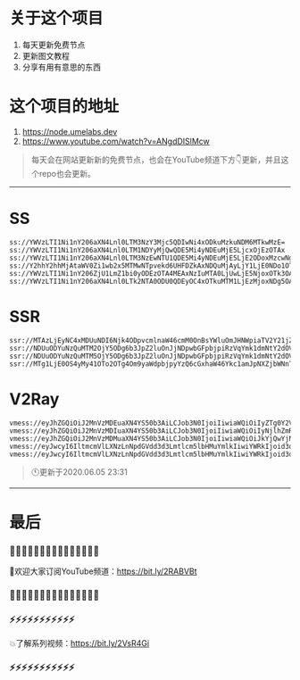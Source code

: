 # 关于这个项目
1. 每天更新免费节点
2. 更新图文教程
3. 分享有用有意思的东西

# 这个项目的地址
1. https://node.umelabs.dev
2. https://www.youtube.com/watch?v=ANgdDISlMcw

> 每天会在网站更新新的免费节点，也会在YouTube频道下方👇更新，并且这个repo也会更新。



---

# SS

```http
ss://YWVzLTI1Ni1nY206aXN4Lnl0LTM3NzY3Mjc5QDIwNi4xODkuMzkuNDM6MTkwMzE=
ss://YWVzLTI1Ni1nY206aXN4Lnl0LTM1NDYyMjQwQDE5Mi4yNDEuMjE5LjcxOjEzOTAx
ss://YWVzLTI1Ni1nY206aXN4Lnl0LTM3NzEwNTU1QDE5Mi4yNDEuMjE5LjE2ODoxMzcwNg==
ss://Y2hhY2hhMjAtaWV0Zi1wb2x5MTMwNTpvekd6UHFDZkAxNDQuMjAyLjY1LjE0NDo1OTA5NA==
ss://YWVzLTI1Ni1nY206ZjU1LmZ1bi0yODEzOTA4MEAxNzIuMTA0LjUwLjE5NjoxOTk3OA==
ss://YWVzLTI1Ni1nY206aXN4Lnl0LTk2NTA0ODU0QDEyOC4xOTkuMTM1LjEzMjoxNDg5OA==
```

# SSR

```http
ssr://MTAzLjEyNC4xMDUuNDI6Njk4ODpvcmlnaW46cmM0OnBsYWluOmJHNWpiaTV2Y21jZ05XcHkvP29iZnNwYXJhbT0mcmVtYXJrcz01clNiNXAySjU1LTJSUSZncm91cD1URzVqYmk1dmNtYw
ssr://NDUuODYuNzQuMTM2OjY5ODg6b3JpZ2luOnJjNDpwbGFpbjpiRzVqYmk1dmNtY2dOV3B5Lz9vYmZzcGFyYW09JnJlbWFya3M9NXJTYjVwMko1NS0yUmcmZ3JvdXA9VEc1amJpNXZjbWM
ssr://NDUuODYuNzQuMTM5OjY5ODg6b3JpZ2luOnJjNDpwbGFpbjpiRzVqYmk1dmNtY2dOV3B5Lz9vYmZzcGFyYW09JnJlbWFya3M9NXJTYjVwMko1NS0yUncmZ3JvdXA9VEc1amJpNXZjbWM
ssr://MTg1LjE0OS4yMy41OTo2OTg4Om9yaWdpbjpyYzQ6cGxhaW46Ykc1amJpNXZjbWNnTldweS8_b2Jmc3BhcmFtPSZyZW1hcmtzPTVyU2I1cDJKNTUtMlNBJmdyb3VwPVRHNWpiaTV2Y21j
```

# V2Ray

```http
vmess://eyJhZGQiOiJ2MnVzMDEuaXN4YS50b3AiLCJob3N0IjoiIiwiaWQiOiIyZTg0Y2VlYi01MGU2LTQ2YmQtOGEwNS02MDI1ZTMwZGU0ODkiLCJuZXQiOiJ3cyIsInBhdGgiOiJcL3JheSIsInBvcnQiOiI0NDMiLCJwcyI6ImlzeC55dC0wMSIsInRscyI6InRscyIsInYiOjIsImFpZCI6MCwidHlwZSI6Im5vbmUifQo=
vmess://eyJhZGQiOiJ2MnVzMDIuaXN4YS50b3AiLCJob3N0IjoiIiwiaWQiOiIyNjlhZmRiYS0zZGY4LTQ2MTEtODFiZS1lOTlhNzAyOTQzNTkiLCJuZXQiOiJ3cyIsInBhdGgiOiJcL3JheSIsInBvcnQiOiI0NDMiLCJwcyI6ImlzeC55dC0wMiIsInRscyI6InRscyIsInYiOjIsImFpZCI6MCwidHlwZSI6Im5vbmUifQo=
vmess://eyJhZGQiOiJ2MnVzMDMuaXN4YS50b3AiLCJob3N0IjoiIiwiaWQiOiJkYjQwYjNkMi02ZGE0LTQwNGEtYjYxNy0zNTlkNDFhNDNhNmYiLCJuZXQiOiJ3cyIsInBhdGgiOiJcL3JheSIsInBvcnQiOiI0NDMiLCJwcyI6ImlzeC55dC0wMyIsInRscyI6InRscyIsInYiOjIsImFpZCI6MCwidHlwZSI6Im5vbmUifQo=
vmess://eyJwcyI6IltmcmVlLXNzLnNpdGVdd3d3Lmtlcm5lbHMuYmlkIiwiYWRkIjoid3d3Lmtlcm5lbHMuYmlkIiwicG9ydCI6IjQ0MyIsImlkIjoiNzU5NmZmNjctMGUzNC0xY2Q3LTFkYjQtZTRhODc4NWQzMThhIiwiYWlkIjoiMCIsIm5ldCI6IndzIiwidHlwZSI6Im5vbmUiLCJob3N0IjoiL3dzIiwidGxzIjoidGxzIn0=
vmess://eyJwcyI6IltmcmVlLXNzLnNpdGVdd3d3Lmtlcm5lbHMuYmlkIiwiYWRkIjoid3d3Lmtlcm5lbHMuYmlkIiwicG9ydCI6IjgwIiwiaWQiOiI5ZTZiMzgzYS1hZmFmLWVkNzktOTA2ZC01YjhmZDlhOTQ0ZDMiLCJhaWQiOiIwIiwibmV0Ijoid3MiLCJ0eXBlIjoibm9uZSIsImhvc3QiOiIvd3MiLCJ0bHMiOiJub25lIn0=
```



> 🕚更新于2020.06.05 23:31

---

# 最后
### 🌸🌸🌸🌸🌸🌸🌸🌸🌸🌸🌸🌸🌸🌸🌸

👏欢迎大家订阅YouTube频道：https://bit.ly/2RABVBt

### 🌸🌸🌸🌸🌸🌸🌸🌸🌸🌸🌸🌸🌸🌸🌸



### ⚡️⚡️⚡️⚡️⚡️⚡️⚡️⚡️⚡️⚡️⚡️

💥了解系列视频：https://bit.ly/2VsR4Gi

### ⚡️⚡️⚡️⚡️⚡️⚡️⚡️⚡️⚡️⚡️⚡️